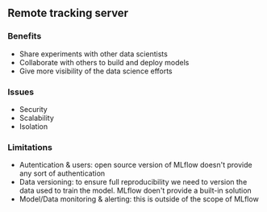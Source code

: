 ## Remote tracking server

### Benefits
* Share experiments with other data scientists
* Collaborate with others to build and deploy models
* Give more visibility of the data science efforts

### Issues
* Security  
* Scalability
* Isolation 

### Limitations
* Autentication & users: open source version of MLflow doesn't provide any sort of authentication
* Data versioning: to ensure full reproducibility we need to version the data used to train the model. MLflow doen't provide a built-in solution
* Model/Data monitoring & alerting: this is outside of the scope of MLflow
